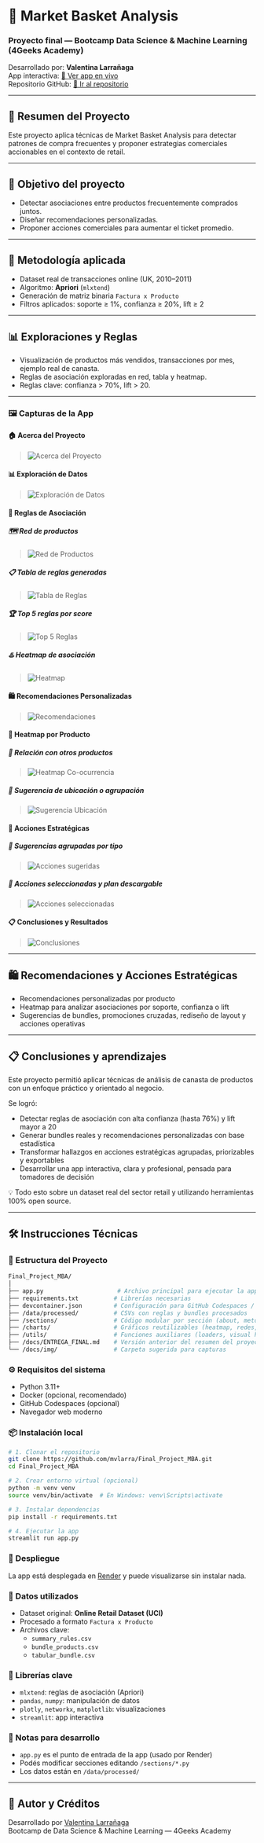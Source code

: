 # 🛒 Market Basket Analysis

### Proyecto final — Bootcamp Data Science & Machine Learning (4Geeks Academy)

Desarrollado por: **Valentina Larrañaga**\
App interactiva: [🔗 Ver app en vivo](https://market-basket-analysis-xb0x.onrender.com/)\
Repositorio GitHub: [📁 Ir al repositorio](https://github.com/mvlarra/Final_Project_MBA)

---

## 📘 Resumen del Proyecto

Este proyecto aplica técnicas de Market Basket Analysis para detectar patrones de compra frecuentes y proponer estrategias comerciales accionables en el contexto de retail.

---

## 🎯 Objetivo del proyecto

- Detectar asociaciones entre productos frecuentemente comprados juntos.
- Diseñar recomendaciones personalizadas.
- Proponer acciones comerciales para aumentar el ticket promedio.

---

## 🔎 Metodología aplicada

- Dataset real de transacciones online (UK, 2010–2011)
- Algoritmo: **Apriori** (`mlxtend`)
- Generación de matriz binaria `Factura x Producto`
- Filtros aplicados: soporte ≥ 1%, confianza ≥ 20%, lift ≥ 2

---

## 📊 Exploraciones y Reglas

- Visualización de productos más vendidos, transacciones por mes, ejemplo real de canasta.
- Reglas de asociación exploradas en red, tabla y heatmap.
- Reglas clave: confianza > 70%, lift > 20.

---

### 🖼️ Capturas de la App

#### 🏠 Acerca del Proyecto
>![Acerca del Proyecto](docs/img/1_home.png)


#### 📊 Exploración de Datos
>![Exploración de Datos](docs/img/2_exploracion.png)

#### 🔗 Reglas de Asociación

##### 🗺️ Red de productos
>![Red de Productos](docs/img/3_Red_de_Productos.png)

##### 📋 Tabla de reglas generadas
>![Tabla de Reglas](docs/img/3_Tabla_de_Reglas.png)

##### 🏆 Top 5 reglas por score
>![Top 5 Reglas](docs/img/3_Top5_by_Score.png)

##### ♨️ Heatmap de asociación
>![Heatmap](docs/img/3_Headmap.png)

#### 🛍 Recomendaciones Personalizadas
>![Recomendaciones](docs/img/4_recomendaciones.png)

#### 📌 Heatmap por Producto

##### 🎯 Relación con otros productos
>![Heatmap Co-ocurrencia](docs/img/5_Headmap_Co-ocurrencia.png)

##### 📍 Sugerencia de ubicación o agrupación
>![Sugerencia Ubicación](docs/img/5_Headmap_Co-ocurrencia_2.png)


#### 💼 Acciones Estratégicas


##### 🧩 Sugerencias agrupadas por tipo
>![Acciones sugeridas](docs/img/6_acciones_sugeridas.png)

##### 🧾 Acciones seleccionadas y plan descargable
>![Acciones seleccionadas](docs/img/6_acciones_seleccionadas.png)



#### 📋 Conclusiones y Resultados
>![Conclusiones](docs/img/7_conclusiones.png)

---

## 🛍️ Recomendaciones y Acciones Estratégicas

- Recomendaciones personalizadas por producto
- Heatmap para analizar asociaciones por soporte, confianza o lift
- Sugerencias de bundles, promociones cruzadas, rediseño de layout y acciones operativas

---

## 📋 Conclusiones y aprendizajes

Este proyecto permitió aplicar técnicas de análisis de canasta de productos con un enfoque práctico y orientado al negocio.

Se logró:
- Detectar reglas de asociación con alta confianza (hasta 76%) y lift mayor a 20
- Generar bundles reales y recomendaciones personalizadas con base estadística
- Transformar hallazgos en acciones estratégicas agrupadas, priorizables y exportables
- Desarrollar una app interactiva, clara y profesional, pensada para tomadores de decisión

💡 Todo esto sobre un dataset real del sector retail y utilizando herramientas 100% open source.

---

## 🛠️ Instrucciones Técnicas

### 📁 Estructura del Proyecto

```bash
Final_Project_MBA/
│
├── app.py                     # Archivo principal para ejecutar la app Streamlit
├── requirements.txt          # Librerías necesarias
├── devcontainer.json         # Configuración para GitHub Codespaces / Docker
├── /data/processed/          # CSVs con reglas y bundles procesados
├── /sections/                # Código modular por sección (about, metodología, reglas, etc.)
├── /charts/                  # Gráficos reutilizables (heatmap, redes, etc.)
├── /utils/                   # Funciones auxiliares (loaders, visual helpers)
├── /docs/ENTREGA_FINAL.md    # Versión anterior del resumen del proyecto
└── /docs/img/                # Carpeta sugerida para capturas
```

### ⚙️ Requisitos del sistema

- Python 3.11+
- Docker (opcional, recomendado)
- GitHub Codespaces (opcional)
- Navegador web moderno

### 📦 Instalación local

```bash
# 1. Clonar el repositorio
git clone https://github.com/mvlarra/Final_Project_MBA.git
cd Final_Project_MBA

# 2. Crear entorno virtual (opcional)
python -m venv venv
source venv/bin/activate  # En Windows: venv\Scripts\activate

# 3. Instalar dependencias
pip install -r requirements.txt

# 4. Ejecutar la app
streamlit run app.py
```

### 🚀 Despliegue

La app está desplegada en [Render](https://market-basket-analysis-xb0x.onrender.com/) y puede visualizarse sin instalar nada.

### 🧪 Datos utilizados

- Dataset original: **Online Retail Dataset (UCI)**
- Procesado a formato `Factura x Producto`
- Archivos clave:
  - `summary_rules.csv`
  - `bundle_products.csv`
  - `tabular_bundle.csv`

### 🧰 Librerías clave

- `mlxtend`: reglas de asociación (Apriori)
- `pandas`, `numpy`: manipulación de datos
- `plotly`, `networkx`, `matplotlib`: visualizaciones
- `streamlit`: app interactiva

### 📌 Notas para desarrollo

- `app.py` es el punto de entrada de la app (usado por Render)
- Podés modificar secciones editando `/sections/*.py`
- Los datos están en `/data/processed/`

---

## 👤 Autor y Créditos

Desarrollado por [Valentina Larrañaga](https://www.linkedin.com/in/valentinalarra/)\
Bootcamp de Data Science & Machine Learning — 4Geeks Academy


